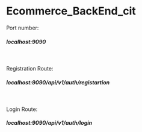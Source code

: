 # Ecommerce_BackEnd_cit

<p>Port number:</p>
<h5>localhost:9090</h5><br>
<p>Registration Route:</p>
<h5>localhost:9090/api/v1/auth/registartion</h5><br>
<p>Login Route:</p>
<h5>localhost:9090/api/v1/auth/login</h5><br>
